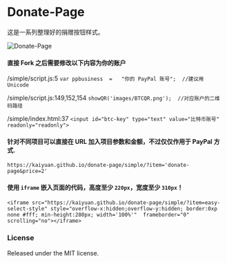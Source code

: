 # Donate-Page

这是一系列整理好的捐赠按钮样式。

![Donate-Page](https://i.imgur.com/Cz0c9F5.gif)



#### 直接 Fork 之后需要修改以下内容为你的账户



  /simple/script.js:5  `var ppbusiness	=	"你的 PayPal 账号";  //建议用Unicode`

  /simple/script.js:149,152,154 `showQR('images/BTCQR.png');  //对应账户的二维码路径`

  /simple/index.html:37 `<input id="btc-key" type="text" value="比特币账号" readonly="readonly">`



#### 针对不同项目可以直接在 URL 加入项目参数和金额，不过仅仅作用于 PayPal 方式.

`https://kaiyuan.github.io/donate-page/simple/?item='donate-page&price=2'`



#### 使用 `iframe` 嵌入页面的代码，高度至少 `220px`，宽度至少 `310px`！

``` 
<iframe src="https://kaiyuan.github.io/donate-page/simple/?item=easy-select-style" style="overflow-x:hidden;overflow-y:hidden; border:0xp none #fff; min-height:280px; width='100%'"  frameborder="0" scrolling="no"></iframe>
```



### License

Released under the MIT license.